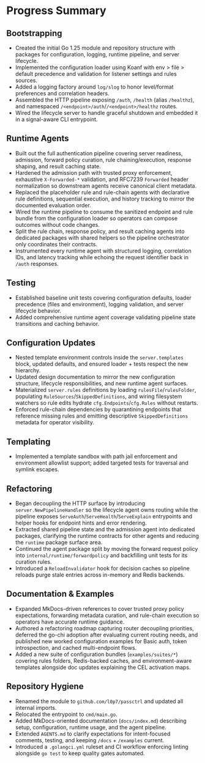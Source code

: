 # Progress Summary

## Bootstrapping
- Created the initial Go 1.25 module and repository structure with packages for configuration, logging, runtime pipeline, and server lifecycle.
- Implemented the configuration loader using Koanf with env > file > default precedence and validation for listener settings and rules sources.
- Added a logging factory around `log/slog` to honor level/format preferences and correlation headers.
- Assembled the HTTP pipeline exposing `/auth`, `/health` (alias `/healthz`), and namespaced
  `/<endpoint>/auth`/`/<endpoint>/healthz` routes.
- Wired the lifecycle server to handle graceful shutdown and embedded it in a signal-aware CLI entrypoint.

## Runtime Agents
- Built out the full authentication pipeline covering server readiness, admission, forward policy curation, rule chaining/execution, response shaping, and result caching state.
- Hardened the admission path with trusted proxy enforcement, exhaustive `X-Forwarded-*` validation, and RFC7239 `Forwarded` header normalization so downstream agents receive canonical client metadata.
- Replaced the placeholder rule and rule-chain agents with declarative rule definitions, sequential execution, and history tracking to mirror the documented evaluation order.
- Wired the runtime pipeline to consume the sanitized endpoint and rule bundle from the configuration loader so operators can compose outcomes without code changes.
- Split the rule chain, response policy, and result caching agents into dedicated packages with shared helpers so the pipeline orchestrator only coordinates their contracts.
- Instrumented every runtime agent with structured logging, correlation IDs, and latency tracking while echoing the request identifier back in `/auth` responses.

## Testing
- Established baseline unit tests covering configuration defaults, loader precedence (files and environment), logging validation, and server lifecycle behavior.
- Added comprehensive runtime agent coverage validating pipeline state transitions and caching behavior.

## Configuration Updates
- Nested template environment controls inside the `server.templates` block, updated defaults, and ensured loader + tests respect the new hierarchy.
- Updated design documentation to mirror the new configuration structure, lifecycle responsibilities, and new runtime agent surfaces.
- Materialized `server.rules` definitions by loading `rulesFile`/`rulesFolder`, populating `RuleSources`/`SkippedDefinitions`, and wiring filesystem watchers so rule edits hydrate `cfg.Endpoints`/`cfg.Rules` without restarts.
- Enforced rule-chain dependencies by quarantining endpoints that reference missing rules and emitting descriptive `SkippedDefinitions` metadata for operator visibility.

## Templating
- Implemented a template sandbox with path jail enforcement and environment allowlist support; added targeted tests for traversal and symlink escapes.

## Refactoring
- Began decoupling the HTTP surface by introducing `server.NewPipelineHandler` so the lifecycle agent owns routing while the pipeline exposes `ServeAuth`/`ServeHealth`/`ServeExplain` entrypoints and helper hooks for endpoint hints and error rendering.
- Extracted shared pipeline state and the admission agent into dedicated packages, clarifying the runtime contracts for other agents and reducing the `runtime` package surface area.
- Continued the agent package split by moving the forward request policy into `internal/runtime/forwardpolicy` and backfilling unit tests for its curation rules.
- Introduced a `ReloadInvalidator` hook for decision caches so pipeline reloads purge stale entries across in-memory and Redis backends.

## Documentation & Examples
- Expanded MkDocs-driven references to cover trusted proxy policy expectations, forwarding metadata curation, and rule-chain execution so operators have accurate runtime guidance.
- Authored a refactoring roadmap capturing router decoupling priorities, deferred the go-chi adoption after evaluating current routing needs, and published new worked configuration examples for Basic auth, token introspection, and cached multi-endpoint flows.
- Added a new suite of configuration bundles (`examples/suites/*`) covering
  rules folders, Redis-backed caches, and environment-aware templates alongside
  doc updates explaining the CEL activation maps.

## Repository Hygiene
- Renamed the module to `github.com/l0p7/passctrl` and updated all internal imports.
- Relocated the entrypoint to `cmd/main.go`.
- Added MkDocs-oriented documentation (`docs/index.md`) describing setup, configuration, runtime usage, and the agent pipeline.
- Extended `AGENTS.md` to clarify expectations for intent-focused comments, testing, and keeping `/docs` + `/examples` current.
- Introduced a `.golangci.yml` ruleset and CI workflow enforcing linting alongside `go test` to keep quality gates automated.
